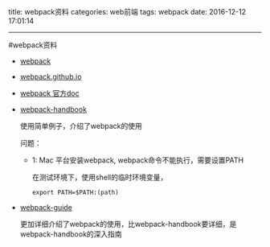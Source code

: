title: webpack资料
categories: web前端
tags: webpack
date: 2016-12-12 17:01:14

---


#webpack资料


* [webpack](https://github.com/webpack/webpack)

* [webpack.github.io](https://webpack.github.io/)

* [webpack 官方doc](http://webpack.github.io/docs/)

* [webpack-handbook](http://zhaoda.net/webpack-handbook/module-system.html)
	 
	 使用简单例子，介绍了webpack的使用
	 
	 问题：
	 
	 *  1: Mac 平台安装webpack, webpack命令不能执行，需要设置PATH
	 	
	 	
	 	在测试环境下，使用shell的临时环境变量，
	 	
	 	
	 	```
	 	export PATH=$PATH:(path)
	 	```

* [webpack-guide](https://webpack.toobug.net/zh-cn/)

	更加详细介绍了webpack的使用，比webpack-handbook要详细，是webpack-handbook的深入指南

